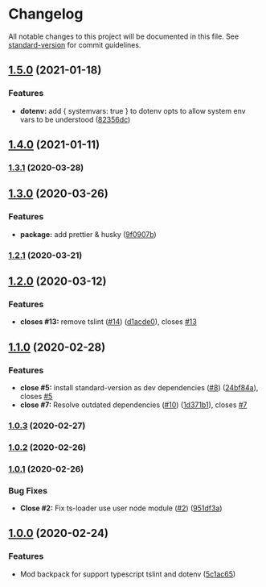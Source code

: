 # Changelog

All notable changes to this project will be documented in this file. See [standard-version](https://github.com/conventional-changelog/standard-version) for commit guidelines.

## [1.5.0](https://github.com/boringcodes/backpack/compare/v1.4.0...v1.5.0) (2021-01-18)

### Features

- **dotenv:** add { systemvars: true } to dotenv opts to allow system env vars to be understood ([82356dc](https://github.com/boringcodes/backpack/commit/82356dc5714f074b0c68579ee2d24247da2cdbb7))

## [1.4.0](https://github.com/boringcodes/backpack/compare/v1.3.1...v1.4.0) (2021-01-11)

### [1.3.1](https://github.com/boringcodes/backpack/compare/v1.3.0...v1.3.1) (2020-03-28)

## [1.3.0](https://github.com/boringcodes/backpack/compare/v1.2.1...v1.3.0) (2020-03-26)

### Features

- **package:** add prettier & husky ([9f0907b](https://github.com/boringcodes/backpack/commit/9f0907b53922e9e58ec01e92c145c9cf924d8732))

### [1.2.1](https://github.com/boringcodes/backpack/compare/v1.2.0...v1.2.1) (2020-03-21)

## [1.2.0](https://github.com/boringcodes/backpack/compare/v1.1.0...v1.2.0) (2020-03-12)

### Features

- **closes #13:** remove tslint ([#14](https://github.com/boringcodes/backpack/issues/14)) ([d1acde0](https://github.com/boringcodes/backpack/commit/d1acde092ba7316dd6b8ec453b08e12ebce7e0b7)), closes [#13](https://github.com/boringcodes/backpack/issues/13)

## [1.1.0](https://github.com/boringcodes/backpack/compare/v1.0.3...v1.1.0) (2020-02-28)

### Features

- **close #5:** install standard-version as dev dependencies ([#8](https://github.com/boringcodes/backpack/issues/8)) ([24bf84a](https://github.com/boringcodes/backpack/commit/24bf84ae412161cf8a9dfe30570299ad344c02f9)), closes [#5](https://github.com/boringcodes/backpack/issues/5)
- **close #7:** Resolve outdated dependencies ([#10](https://github.com/boringcodes/backpack/issues/10)) ([1d371b1](https://github.com/boringcodes/backpack/commit/1d371b1c9fa463695706c30a51e6e81159aaddb1)), closes [#7](https://github.com/boringcodes/backpack/issues/7)

### [1.0.3](https://github.com/boringcodes/backpack/compare/v1.0.2...v1.0.3) (2020-02-27)

### [1.0.2](https://github.com/boringcodes/backpack/compare/v1.0.1...v1.0.2) (2020-02-26)

### [1.0.1](https://github.com/boringcodes/backpack/compare/v1.0.0...v1.0.1) (2020-02-26)

### Bug Fixes

- **Close #2:** Fix ts-loader use user node module ([#2](https://github.com/boringcodes/backpack/issues/2)) ([951df3a](https://github.com/boringcodes/backpack/commit/951df3a187605e08e9d46d2f606ab12348dc84e4))

## [1.0.0](https://github.com/boringcodes/backpack/compare/v0.8.4...v1.0.0) (2020-02-24)

### Features

- Mod backpack for support typescript tslint and dotenv ([5c1ac65](https://github.com/boringcodes/backpack/commit/5c1ac6556ac8549188de34cfef04d96057d475c8))
